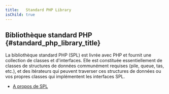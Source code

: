 ```yaml
---
title:   Standard PHP Library
isChild: true
---
```


## Bibliothèque standard PHP {#standard_php_library_title}

La bibliothèque standard PHP (SPL) est livrée avec PHP et fournit une collection de classes et d'interfaces. Elle est constituée essentiellement de classes de structures de données communément requises (pile, queue, tas, etc.), et des itérateurs qui peuvent traverser ces structures de données ou vos propres classes qui implémentent les interfaces SPL.

* [A propos de SPL][spl]

[spl]: http://php.net/manual/fr/book.spl.php 
